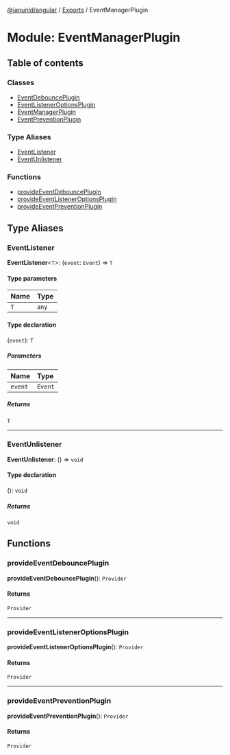 [@janunld/angular](../README.md) / [Exports](../modules.md) / EventManagerPlugin

# Module: EventManagerPlugin

## Table of contents

### Classes

- [EventDebouncePlugin](../classes/EventManagerPlugin.EventDebouncePlugin.md)
- [EventListenerOptionsPlugin](../classes/EventManagerPlugin.EventListenerOptionsPlugin.md)
- [EventManagerPlugin](../classes/EventManagerPlugin.EventManagerPlugin.md)
- [EventPreventionPlugin](../classes/EventManagerPlugin.EventPreventionPlugin.md)

### Type Aliases

- [EventListener](EventManagerPlugin.md#eventlistener)
- [EventUnlistener](EventManagerPlugin.md#eventunlistener)

### Functions

- [provideEventDebouncePlugin](EventManagerPlugin.md#provideeventdebounceplugin)
- [provideEventListenerOptionsPlugin](EventManagerPlugin.md#provideeventlisteneroptionsplugin)
- [provideEventPreventionPlugin](EventManagerPlugin.md#provideeventpreventionplugin)

## Type Aliases

### EventListener

**EventListener**<`T`\>: (`event`: `Event`) => `T`

#### Type parameters

| Name | Type  |
| :--- | :---- |
| `T`  | `any` |

#### Type declaration

(`event`): `T`

##### Parameters

| Name    | Type    |
| :------ | :------ |
| `event` | `Event` |

##### Returns

`T`

---

### EventUnlistener

**EventUnlistener**: () => `void`

#### Type declaration

(): `void`

##### Returns

`void`

## Functions

### provideEventDebouncePlugin

**provideEventDebouncePlugin**(): `Provider`

#### Returns

`Provider`

---

### provideEventListenerOptionsPlugin

**provideEventListenerOptionsPlugin**(): `Provider`

#### Returns

`Provider`

---

### provideEventPreventionPlugin

**provideEventPreventionPlugin**(): `Provider`

#### Returns

`Provider`
